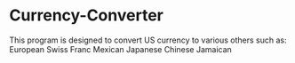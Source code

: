 # Currency-Converter

This program is designed to convert US currency to various others
such as:
  European
  Swiss Franc
  Mexican
  Japanese
  Chinese
  Jamaican
